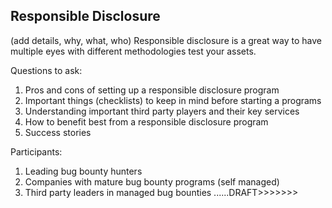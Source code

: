 ## Responsible Disclosure

(add details, why, what, who)
Responsible disclosure is a great way to have multiple eyes with different methodologies test your assets.

Questions to ask:

1) Pros and cons of setting up a responsible disclosure program
2) Important things (checklists) to keep in mind before starting a programs
3) Understanding important third party players and their key services
4) How to benefit best from a responsible disclosure program
5) Success stories

Participants:

1) Leading bug bounty hunters
2) Companies with mature bug bounty programs (self managed)
3) Third party leaders in managed bug bounties
......DRAFT>>>>>>>

